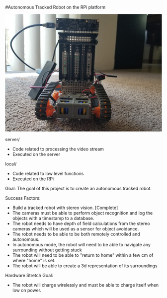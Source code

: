 #Autonomous Tracked Robot on the RPi platform

![Current Version front](https://raw.githubusercontent.com/Kheiden/RPi-tankbot/master/documentation/photos/Current_Version_front.jpg)

server/
- Code related to processing the video stream
- Executed on the server

local/
- Code related to low level functions
- Executed on the RPi


Goal:
The goal of this project is to create an autonomous tracked robot.

Success Factors:
- Build a tracked robot with stereo vision. [Complete]
- The cameras must be able to perform object recognition and log the objects with a timestamp to a database.
- The robot needs to have depth of field calculations from the stereo cameras which will be used as a sensor for object avoidance.
- The robot needs to be able to be both remotely controlled and autonomous.
- In autonomous mode, the robot will need to be able to navigate any surrounding without getting stuck
- The robot will need to be able to "return to home" within a few cm of where "home" is set.
- The robot will be able to create a 3d representation of its surroundings

Hardware Stretch Goal:
- The robot will charge wirelessly and must be able to charge itself when low on power.
